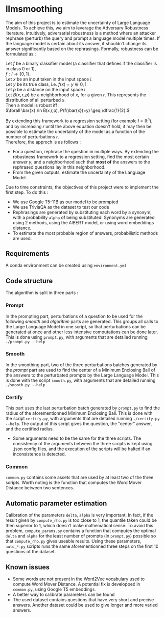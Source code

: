 # llmsmoothing
The aim of this project is to estimate the uncertainty of Large Language Models. To achieve this, we aim to leverage the Adversary Robustness literature. 
Intuitively, adversarial robustness is a method where an attacker rephrase (perturb) the query and prompt a language model multiple times. If the language model is certain about its answer, it shouldn’t change its answer significantly based on the rephrasings. Formally, robustness can be formulated as :

Let $f$ be a binary classifier model (a classifier that defines if the classifier is in class 0 or 1),   
$f : I \rightarrow \{0,1\}$.   
Let $x$ be an input taken in the input space $I$.  
Let $y$ be its true class, i.e. $f(x) = y \in {0,1}$.   
Let $p$ be a distance on the input space $I$.  
Let $B(x,r, p)$ be a neighborhood of $x$, for a given $r$. This represents the distribution of all perturbed $x$.   
Then a model is robust iff :   
$\forall \bar{x} \in B(x,r,p), P(f(\bar{x})=y) \geq \dfrac{1}{2}.$

By extending this framework to a regression setting (for example $I = \mathbb{R}^n$), and by increasing $r$ until the above equation doesn't hold, it may then be possible to estimate the uncertainty of the model as a function of the number of perturbations $r$.   
Therefore, the approch is as follows : 
- For a question, rephrase the question in multiple ways. By extending the robustness framework to a regression setting, find the most certain answer $y$, and a neighborhood such that **most of** the answers to the rephrased questions lay in this neighborhood.
- From the given outputs, estimate the uncertainty of the Language Model.

Due to time constraints, the objectives of this project were to implement the first step. To do this : 
- We use Google T5-11B as our model to be prompted
- We use TriviaQA as the dataset to test our code
- Rephrasings are generated by substituting each word by a synonym, with a probability ```alpha``` of being substituted. Synonyms are generated using 2 methods, using the AlBERT model, or using word embeddings distance.
- To estimate the most probable region of answers, probabilistic methods are used.
  
## Requirements 
A conda environment can be created using ```environment.yml```
## Code structure
The algorithm is split in three parts : 
### Prompt
In the prompting part, perturbations of a question to be used for the following *smooth* and *algorithm* parts are generated. This groups all calls to the Large Language Model in one script, so that perturbations can be generated at once and other less intensive computations can be done later. This is done using ```prompt.py```, with arguments that are detailed running ```./prompt.py --help```
### Smooth
In the smoothing part, two of the three perturbations batches generated by the *prompt* part are used to find the center of a Minimum Enclosing Ball of the answers to the perturbated prompts by the Large Language Model. This is done with the script ```smooth.py```, with arguments that are detailed running ```./smooth.py --help```
### Certify
This part uses the last perturbation batch generated by ```prompt.py``` to find the radius of the aforementionned Minimum Enclosing Ball. This is done with the script ```certify.py```, with arguments that are detailed running ```./certify.py --help```. The output of this script gives the question, the "center" answer, and the certified radius. 

- Some arguments need to be the same for the three scripts. The consistency of the arguments between the three scripts is kept using .json config files, and the execution of the scripts will be halted if an inconsistence is detected. 

### Common
```common.py``` contains some assets that are used by at least two of the three scripts. Worth noting is the function that computes the Word Mover Distance between two sentences.
## Automatic parameter estimation
Calibration of the parameters ```delta```, ```alpha``` is very important. In fact, if the result given by ```compute_rho.py``` is too close to 1, the quantile taken could be then superior to 1, which doesn't make mathematical sense.
To avoid this problem, ```compute_params.py``` contains a function that computes the optimal ```delta``` and ```alpha``` for the least number of prompts (in ```prompt.py```) possible so that ```compute_rho.py``` gives useable results.
Using these parameters, ```auto_*.py``` scripts runs the same aforementionned three steps on the first 10 questions of the dataset.

## Known issues
- Some words are not present in the Word2Vec vocabulary used to compute Word Mover Distance. A potential fix is developped in ```common.py```, using Google T5 embeddings.
- A better way to calibrate parameters can be found
- The used dataset contains questions that have very short and precise answers. Another dataset could be used to give longer and more varied answers.
